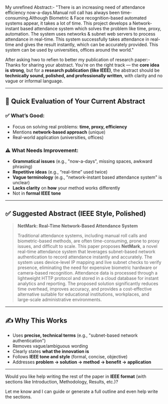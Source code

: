 
My unrefined Abstract:-
"There is an increasing need of attendance efficiency now-a-days.Manual roll call has always been time-consuming.Although Biometric & Face recognition-based automated systems appear, it takes a lot of time. This project develops a Network-instant based attendance system which solves the problem like time, proxy, automation. The system uses networks & subnet web servers to process attendance in real-time.
This system successfully takes attendance in real-time and gives the result instantly, which can be accurately provided. This system can be used by universities, offices around the world."

After asking hwo to refien to better my publication of research paper:-
Thanks for sharing your abstract. You're on the right track — the **core idea is strong**, but for a **research publication (like IEEE)**, the abstract should be **technically sound, polished, and professionally written**, with clarity and no vague or informal language.

---

## 🧠 Quick Evaluation of Your Current Abstract

### ✅ What’s Good:

* Focus on solving real problems: **time, proxy, efficiency**
* Mentions **network-based approach** (unique)
* Real-world application (universities, offices)

### ⚠️ What Needs Improvement:

* **Grammatical issues** (e.g., "now-a-days", missing spaces, awkward phrasing)
* **Repetitive ideas** (e.g., “real-time” used twice)
* **Vague terminology** (e.g., "network-instant based attendance system" is unclear)
* **Lacks clarity** on **how** your method works differently
* Not in **formal IEEE tone**

---

## ✅ Suggested Abstract (IEEE Style, Polished)

> **NetMark: Real-Time Network-Based Attendance System**
>
> Traditional attendance systems, including manual roll calls and biometric-based methods, are often time-consuming, prone to proxy issues, and difficult to scale. This paper proposes **NetMark**, a novel real-time attendance system that leverages subnet-based network authentication to record attendance instantly and accurately. The system uses device-level IP mapping and live subnet checks to verify presence, eliminating the need for expensive biometric hardware or camera-based recognition. Attendance data is processed through a lightweight HTTP protocol and stored in a cloud database for instant analytics and reporting. The proposed solution significantly reduces time overhead, improves accuracy, and provides a cost-effective alternative suitable for educational institutions, workplaces, and large-scale administrative environments.

---

## ✍️ Why This Works

* Uses **precise, technical terms** (e.g., "subnet-based network authentication")
* Removes vague/ambiguous wording
* Clearly states **what the innovation is**
* Follows **IEEE tone and style** (formal, concise, objective)
* Addresses **problem → solution → method → benefit → application**

---

Would you like help writing the rest of the paper in **IEEE format** (with sections like Introduction, Methodology, Results, etc.)?

Let me know and I can guide or generate a full outline and even help write the sections.
